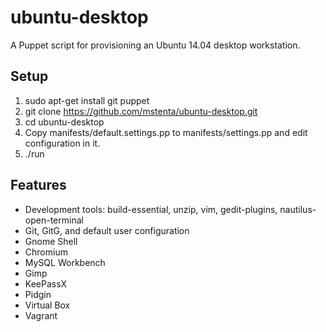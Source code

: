 # ubuntu-desktop

A Puppet script for provisioning an Ubuntu 14.04 desktop workstation.

## Setup

1. sudo apt-get install git puppet
2. git clone https://github.com/mstenta/ubuntu-desktop.git
3. cd ubuntu-desktop
4. Copy manifests/default.settings.pp to manifests/settings.pp and edit configuration in it.
5. ./run

## Features

* Development tools: build-essential, unzip, vim, gedit-plugins, nautilus-open-terminal
* Git, GitG, and default user configuration
* Gnome Shell
* Chromium
* MySQL Workbench
* Gimp
* KeePassX
* Pidgin
* Virtual Box
* Vagrant

